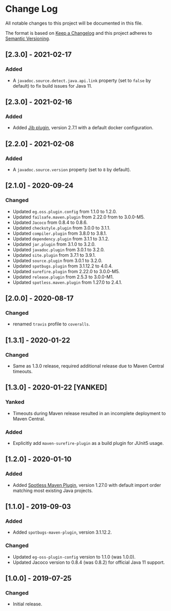 # Change Log
All notable changes to this project will be documented in this file.

The format is based on [Keep a Changelog](http://keepachangelog.com/)
and this project adheres to [Semantic Versioning](http://semver.org/).

## [2.3.0] - 2021-02-17
### Added
- A `javadoc.source.detect.java.api.link` property (set to `false` by default) to fix build issues for Java 11.

## [2.3.0] - 2021-02-16
### Added
- Added [Jib plugin](https://github.com/GoogleContainerTools/jib/tree/master/jib-maven-plugin), version 2.7.1 with a default docker configuration.

## [2.2.0] - 2021-02-08
### Added
- A `javadoc.source.version` property (set to `8` by default).

## [2.1.0] - 2020-09-24
### Changed
- Updated `eg.oss.plugin.config` from 1.1.0 to 1.2.0.
- Updated `failsafe.maven.plugin` from 2.22.0 from to 3.0.0-M5.
- Updated `Jacoco` from 0.8.4 to 0.8.6.
- Updated `checkstyle.plugin` from 3.0.0 to 3.1.1.
- Updated `compiler.plugin` from 3.8.0 to 3.8.1.
- Updated `dependency.plugin` from 3.1.1 to 3.1.2.
- Updated `jar.plugin` from 3.1.0 to 3.2.0.
- Updated `javadoc.plugin` from 3.0.1 to 3.2.0.
- Updated `site.plugin` from 3.7.1 to 3.9.1.
- Updated `source.plugin` from 3.0.1 to 3.2.0.
- Updated `spotbugs.plugin` from 3.1.12.2 to 4.0.4.
- Updated `surefire.plugin` from 2.22.0 to 3.0.0-M5.
- Updated `release.plugin` from 2.5.3 to 3.0.0-M1.
- Updated `spotless.maven.plugin` from 1.27.0 to 2.4.1.

## [2.0.0] - 2020-08-17
### Changed
- renamed `travis` profile to `coveralls`.

## [1.3.1] - 2020-01-22
### Changed
- Same as 1.3.0 release, required additional release due to Maven Central timeouts.

## [1.3.0] - 2020-01-22 [YANKED]
### Yanked
- Timeouts during Maven release resulted in an incomplete deployment to Maven Central.

### Added
- Explicitly add `maven-surefire-plugin` as a build plugin for JUnit5 usage.

## [1.2.0] - 2020-01-10
### Added
- Added [Spotless Maven Plugin](https://github.com/diffplug/spotless/tree/master/plugin-maven), version 1.27.0 with 
  default import order matching most existing Java projects.

## [1.1.0] - 2019-09-03
### Added
- Added `spotbugs-maven-plugin`, version 3.1.12.2.
### Changed
- Updated `eg-oss-plugin-config` version to 1.1.0 (was 1.0.0).
- Updated Jacoco version to 0.8.4 (was 0.8.2) for official Java 11 support.

## [1.0.0] - 2019-07-25
### Changed
- Initial release.
